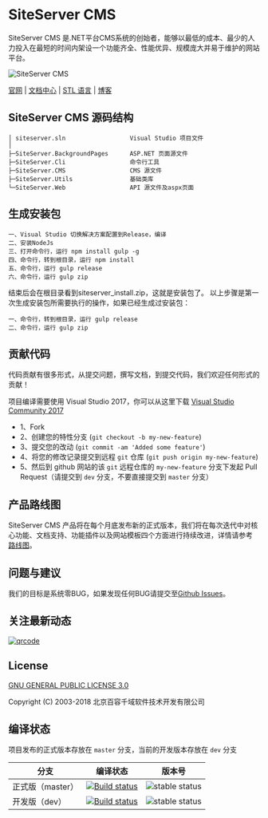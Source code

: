 # SiteServer CMS

SiteServer CMS 是.NET平台CMS系统的创始者，能够以最低的成本、最少的人力投入在最短的时间内架设一个功能齐全、性能优异、规模庞大并易于维护的网站平台。

![SiteServer CMS](http://www.siteserver.cn/assets/github-banner.png)

[官网](http://www.siteserver.cn/) | [文档中心](http://docs.siteserver.cn/) | [STL 语言](http://stl.siteserver.cn/) | [博客](http://blog.siteserver.cn/)

## SiteServer CMS 源码结构

```code
│ siteserver.sln                  Visual Studio 项目文件
│
├─SiteServer.BackgroundPages      ASP.NET 页面源文件
├─SiteServer.Cli                  命令行工具
├─SiteServer.CMS                  CMS 源文件
├─SiteServer.Utils                基础类库
└─SiteServer.Web                  API 源文件及aspx页面
```

## 生成安装包

```code
一、Visual Studio 切换解决方案配置到Release，编译
二、安装NodeJs
三、打开命令行，运行 npm install gulp -g
四、命令行，转到根目录，运行 npm install
五、命令行，运行 gulp release
六、命令行，运行 gulp zip
```

结束后会在根目录看到siteserver_install.zip，这就是安装包了。
以上步骤是第一次生成安装包所需要执行的操作，如果已经生成过安装包：

```code
一、命令行，转到根目录，运行 gulp release
二、命令行，运行 gulp zip
```

## 贡献代码

代码贡献有很多形式，从提交问题，撰写文档，到提交代码，我们欢迎任何形式的贡献！

项目编译需要使用 Visual Studio 2017，你可以从这里下载 [Visual Studio Community 2017](https://www.visualstudio.com/downloads/)

- 1、Fork
- 2、创建您的特性分支 (`git checkout -b my-new-feature`)
- 3、提交您的改动 (`git commit -am 'Added some feature'`)
- 4、将您的修改记录提交到远程 `git` 仓库 (`git push origin my-new-feature`)
- 5、然后到 github 网站的该 `git` 远程仓库的 `my-new-feature` 分支下发起 Pull Request（请提交到 `dev` 分支，不要直接提交到 `master` 分支）

## 产品路线图

SiteServer CMS 产品将在每个月底发布新的正式版本，我们将在每次迭代中对核心功能、文档支持、功能插件以及网站模板四个方面进行持续改进，详情请参考 [路线图](https://github.com/siteserver/cms/wiki/%E8%B7%AF%E7%BA%BF%E5%9B%BE)。

## 问题与建议

我们的目标是系统零BUG，如果发现任何BUG请提交至[Github Issues](https://github.com/siteserver/cms/issues)。

## 关注最新动态

[![qrcode](http://www.siteserver.cn/images/qrcode_for_wx.jpg)](http://www.siteserver.cn/)

## License

[GNU GENERAL PUBLIC LICENSE 3.0](LICENSE)

Copyright (C) 2003-2018 北京百容千域软件技术开发有限公司

## 编译状态

项目发布的正式版本存放在 `master` 分支，当前的开发版本存放在 `dev` 分支

分支  | 编译状态 | 版本号
------  | ------ | ------
正式版（master） | [![Build status](https://ci.appveyor.com/api/projects/status/plx37i94y9gsqkru/branch/master?svg=true)](https://ci.appveyor.com/project/starlying/cms/branch/master) | ![stable status](https://img.shields.io/nuget/v/SS.CMS.svg)
开发版（dev） | [![Build status](https://ci.appveyor.com/api/projects/status/plx37i94y9gsqkru/branch/dev?svg=true)](https://ci.appveyor.com/project/starlying/cms/branch/dev) | ![stable status](https://img.shields.io/myget/siteserver/v/SS.CMS.svg)
